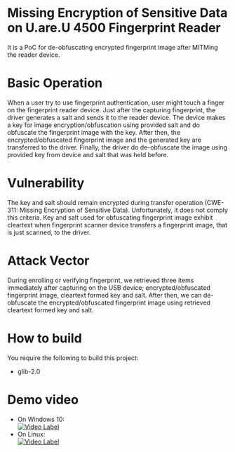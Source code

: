 # Missing Encryption of Sensitive Data on U.are.U 4500 Fingerprint Reader
It is a PoC for de-obfuscating encrypted fingerprint image after MITMing the reader device.

# Basic Operation
When a user try to use fingerprint authentication, user might touch a finger on the fingerprint reader device.
Just after the capturing fingerprint, the driver generates a salt and sends it to the reader device.
The device makes a key for image encryption/obfuscation using provided salt and do obfuscate the fingerprint image with the key.
After then, the encrypted/obfuscated fingerprint image and the generated key are transferred to the driver.
Finally, the driver do de-obfuscate the image using provided key from device and salt that was held before.

# Vulnerability 
The key and salt should remain encrypted during transfer operation (CWE-311: Missing Encryption of Sensitive Data).
Unfortunately, it does not comply this criteria.
Key and salt used for obfuscating fingerprint image exhibit cleartext when fingerprint scanner device transfers a fingerprint image, that is just scanned, to the driver. 

# Attack Vector 
During enrolling or verifying fingerprint, we retrieved three items immediately after capturing on the USB device; encrypted/obfuscated fingerprint image, cleartext formed key and salt.
After then, we can de-obfuscate the encrypted/obfuscated fingerprint image using retrieved cleartext formed key and salt.

# How to build
You require the following to build this project:
* glib-2.0

# Demo video
* On Windows 10:   
[![Video Label](https://img.youtube.com/vi/wEXJDyEOatM/0.jpg)](https://youtu.be/wEXJDyEOatM=0s)
* On Linux:   
[![Video Label](https://img.youtube.com/vi/Grirez2xeas/0.jpg)](https://youtu.be/Grirez2xeast=0s)

